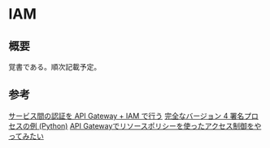 # IAM

## 概要
覚書である。順次記載予定。


## 参考
[サービス間の認証を API Gateway + IAM で行う](https://qiita.com/paper2/items/cea6021512132f070403)
[完全なバージョン 4 署名プロセスの例 (Python)](https://docs.aws.amazon.com/ja_jp/general/latest/gr/sigv4-signed-request-examples.html)
[API Gatewayでリソースポリシーを使ったアクセス制御をやってみたい](https://qiita.com/Hikosaburou/items/9cc2d65166bd7e3044b8)
